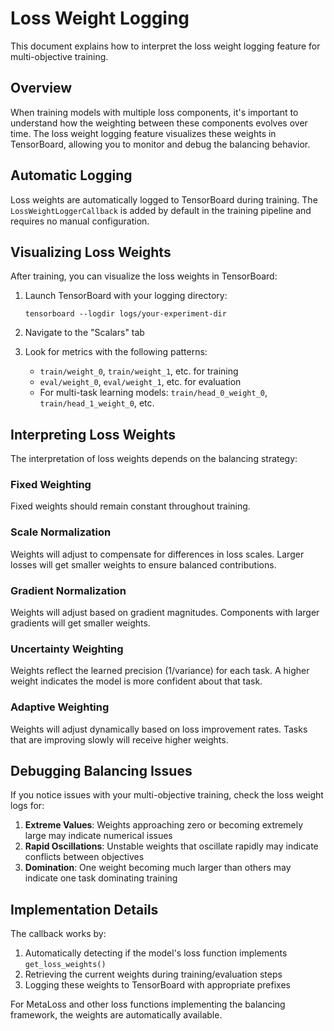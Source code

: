 # Loss Weight Logging

This document explains how to interpret the loss weight logging feature for multi-objective training.

## Overview

When training models with multiple loss components, it's important to understand how the weighting between these components evolves over time. The loss weight logging feature visualizes these weights in TensorBoard, allowing you to monitor and debug the balancing behavior.

## Automatic Logging

Loss weights are automatically logged to TensorBoard during training. The `LossWeightLoggerCallback` is added by default in the training pipeline and requires no manual configuration.

## Visualizing Loss Weights

After training, you can visualize the loss weights in TensorBoard:

1. Launch TensorBoard with your logging directory:
   ```
   tensorboard --logdir logs/your-experiment-dir
   ```

2. Navigate to the "Scalars" tab

3. Look for metrics with the following patterns:
   - `train/weight_0`, `train/weight_1`, etc. for training
   - `eval/weight_0`, `eval/weight_1`, etc. for evaluation
   - For multi-task learning models: `train/head_0_weight_0`, `train/head_1_weight_0`, etc.

## Interpreting Loss Weights

The interpretation of loss weights depends on the balancing strategy:

### Fixed Weighting
Fixed weights should remain constant throughout training.

### Scale Normalization
Weights will adjust to compensate for differences in loss scales. Larger losses will get smaller weights to ensure balanced contributions.

### Gradient Normalization
Weights will adjust based on gradient magnitudes. Components with larger gradients will get smaller weights.

### Uncertainty Weighting
Weights reflect the learned precision (1/variance) for each task. A higher weight indicates the model is more confident about that task.

### Adaptive Weighting
Weights will adjust dynamically based on loss improvement rates. Tasks that are improving slowly will receive higher weights.

## Debugging Balancing Issues

If you notice issues with your multi-objective training, check the loss weight logs for:

1. **Extreme Values**: Weights approaching zero or becoming extremely large may indicate numerical issues
2. **Rapid Oscillations**: Unstable weights that oscillate rapidly may indicate conflicts between objectives
3. **Domination**: One weight becoming much larger than others may indicate one task dominating training

## Implementation Details

The callback works by:
1. Automatically detecting if the model's loss function implements `get_loss_weights()`
2. Retrieving the current weights during training/evaluation steps
3. Logging these weights to TensorBoard with appropriate prefixes

For MetaLoss and other loss functions implementing the balancing framework, the weights are automatically available.